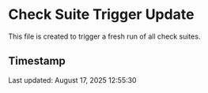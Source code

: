 # Check Suite Trigger Update

This file is created to trigger a fresh run of all check suites.

## Timestamp

Last updated: August 17, 2025 12:55:30

